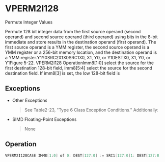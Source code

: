 # VPERM2I128

Permute Integer Values

Permute 128 bit integer data from the first source operand (second operand) and second source operand (third operand) using bits in the 8-bit immediate and store results in the destination operand (first operand).
The first source operand is a YMM register, the second source operand is a YMM register or a 256-bit memory location, and the destination operand is a YMM register.Y1Y0SRC2X1X0SRC1X0, X1, Y0, or Y1DESTX0, X1, Y0, or Y1Figure 5-22.
 VPERM2I128 OperationImm8[1:0] select the source for the first destination 128-bit field, imm8[5:4] select the source for the second destination field.
If imm8[3] is set, the low 128-bit field is 

## Exceptions

- Other Exceptions
  > See Table2-23, "Type 6 Class Exception Conditions."
  > Additionally:
- SIMD Floating-Point Exceptions
  > None

## Operation

```C
VPERM2I128CASE IMM8[1:0] of 0: DEST[127:0] := SRC1[127:0]1: DEST[127:0] := SRC1[255:128]2: DEST[127:0] := SRC2[127:0]3: DEST[127:0] := SRC2[255:128]ESACCASE IMM8[5:4] of 0: DEST[255:128] := SRC1[127:0]1: DEST[255:128] := SRC1[255:128]2: DEST[255:128] := SRC2[127:0]3: DEST[255:128] := SRC2[255:128]ESACIF (imm8[3])DEST[127:0] := 0FIIF (imm8[7])DEST[255:128] := 0FIIntel C/C++ Compiler Intrinsic EquivalentVPERM2I128: __m256i _mm256_permute2x128_si256 (__m256i a, __m256i b, int control)
```
